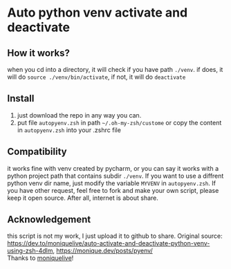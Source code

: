 # Auto python venv activate and deactivate

## How it works?
when you cd into a directory, it will check if you have path `./venv`.
if does, it will do `source ./venv/bin/activate`,
if not, it will do `deactivate`

## Install
1. just download the repo in any way you can.
2. put file `autopyenv.zsh` in path `~/.oh-my-zsh/custome` or copy the content in `autopyenv.zsh` into your .zshrc file

## Compatibility
it works fine with venv created by pycharm, or you can say it works with a python project path that contains subdir `./venv`.
If you want to use a diffrent python venv dir name, just modify the variable `MYVENV` in `autopyenv.zsh`. 
If you have other request, feel free to fork and make your own script, please keep it open source.
After all, internet is about share.

## Acknowledgement
this script is not my work, I just upload it to github to share.
Original source: https://dev.to/moniquelive/auto-activate-and-deactivate-python-venv-using-zsh-4dlm, https://monique.dev/posts/pyenv/   
Thanks to [moniquelive](https://github.com/moniquelive?tab=repositories&q=&type=source&language=&sort=)! 
